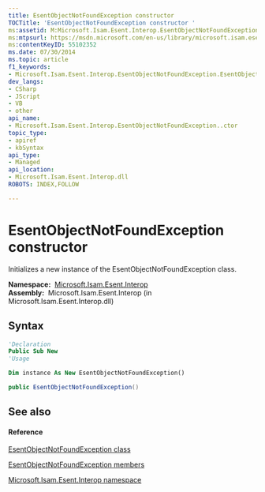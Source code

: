 ```yaml
---
title: EsentObjectNotFoundException constructor 
TOCTitle: 'EsentObjectNotFoundException constructor '
ms:assetid: M:Microsoft.Isam.Esent.Interop.EsentObjectNotFoundException.#ctor
ms:mtpsurl: https://msdn.microsoft.com/en-us/library/microsoft.isam.esent.interop.esentobjectnotfoundexception.esentobjectnotfoundexception(v=EXCHG.10)
ms:contentKeyID: 55102352
ms.date: 07/30/2014
ms.topic: article
f1_keywords:
- Microsoft.Isam.Esent.Interop.EsentObjectNotFoundException.EsentObjectNotFoundException
dev_langs:
- CSharp
- JScript
- VB
- other
api_name: 
- Microsoft.Isam.Esent.Interop.EsentObjectNotFoundException..ctor
topic_type: 
- apiref
- kbSyntax
api_type: 
- Managed
api_location: 
- Microsoft.Isam.Esent.Interop.dll
ROBOTS: INDEX,FOLLOW

---
```


# EsentObjectNotFoundException constructor

Initializes a new instance of the EsentObjectNotFoundException class.

**Namespace:**  [Microsoft.Isam.Esent.Interop](hh596136\(v=exchg.10\).md)  
**Assembly:**  Microsoft.Isam.Esent.Interop (in Microsoft.Isam.Esent.Interop.dll)

## Syntax

``` vb
'Declaration
Public Sub New
'Usage

Dim instance As New EsentObjectNotFoundException()
```

``` csharp
public EsentObjectNotFoundException()
```

## See also

#### Reference

[EsentObjectNotFoundException class](dn319660\(v=exchg.10\).md)

[EsentObjectNotFoundException members](dn319711\(v=exchg.10\).md)

[Microsoft.Isam.Esent.Interop namespace](hh596136\(v=exchg.10\).md)

